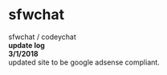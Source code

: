 # sfwchat
sfwchat / codeychat <br>
**update log** <br>
__3/1/2018__ <br>
updated site to be google adsense compliant.
